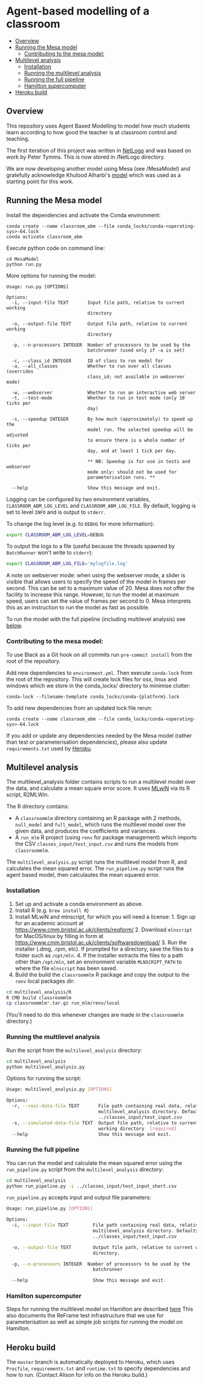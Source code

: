 # Agent-based modelling of a classroom

<!-- TOC depthFrom:2 depthTo:6 withLinks:1 updateOnSave:1 orderedList:0 -->

- [Overview](#overview)
- [Running the Mesa model](#running-the-mesa-model)
	- [Contributing to the mesa model:](#contributing-to-the-mesa-model)
- [Multilevel analysis](#multilevel-analysis)
	- [Installation](#installation)
	- [Running the multilevel analysis](#running-the-multilevel-analysis)
	- [Running the full pipeline](#running-the-full-pipeline)
	- [Hamilton supercomputer](#hamilton-supercomputer)
- [Heroku build](#heroku-build)

<!-- /TOC -->


## Overview
This repository uses Agent Based Modelling to model how much students learn according to how good the teacher is at classroom control and teaching.

The first iteration of this project was written in [NetLogo](https://ccl.northwestern.edu/netlogo/index.shtml) and was based on work by Peter Tymms. This is now stored in /NetLogo directory.

We are now developing another model using Mesa (see /MesaModel) and gratefully acknowledge Khulood Alharbi's [model](https://github.com/kuloody/ABM) which was used as a starting point for this work.

## Running the Mesa model

Install the dependencies and activate the Conda environment:

```
conda create --name classroom_abm --file conda_locks/conda-<operating-sys>-64.lock
conda activate classroom_abm
```

Execute python code on command line:

```
cd MesaModel
python run.py
```

More options for running the model:

```
Usage: run.py [OPTIONS]

Options:
  -i, --input-file TEXT       Input file path, relative to current working
                              directory

  -o, --output-file TEXT      Output file path, relative to current working
                              directory

  -p, --n-processors INTEGER  Number of processors to be used by the
                              batchrunner (used only if -a is set)

  -c, --class_id INTEGER      ID of class to run model for
  -a, --all_classes           Whether to run over all classes (overrides
                              class_id; not available in webserver mode)

  -w, --webserver             Whether to run an interactive web server
  -t, --test-mode             Whether to run in test mode (only 10 ticks per
                              day)

  -s, --speedup INTEGER       By how much (approximately) to speed up the
                              model run. The selected speedup will be adjusted
                              to ensure there is a whole number of ticks per
                              day, and at least 1 tick per day.

                              ** NB: Speedup is for use in tests and webserver
                              mode only: should not be used for
                              parameterisation runs. **

  --help                      Show this message and exit.
```

Logging can be configured by two environment variables, `CLASSROOM_ABM_LOG_LEVEL` and `CLASSROOM_ABM_LOG_FILE`. By
default, logging is set to level `INFO` and is output to `stderr`.

To change the log level (e.g. to `DEBUG` for more information):

```bash
export CLASSROOM_ABM_LOG_LEVEL=DEBUG
```

To output the logs to a file (useful because the threads spawned by `BatchRunner` won't write to `stderr`):

```bash
export CLASSROOM_ABM_LOG_FILE='mylogfile.log'
```

A note on webserver mode: when using the webserver mode, a slider is visible that allows users to specify the speed of the model in frames per second. This can be set to a maximum value of 20. Mesa does not offer the facility to increase this range. However, to run the model at maximum speed, users can set the value of frames per second to 0. Mesa interprets this as an instruction to run the model as fast as possible.

To run the model with the full pipeline (including multilevel analysis) see [below](###Running-the-full-pipeline).

### Contributing to the mesa model:

To use Black as a Git hook on all commits run `pre-commit install` from the root of the repository.

Add new dependencies to `environment.yml`. Then execute `conda-lock` from the root of the repository. This will create lock files for osx, linux and windows which we store in the conda_locks/ directory to minimise clutter:

```
conda-lock --filename-template conda_locks/conda-{platform}.lock
```

To add new dependencies from an updated lock file rerun:

```
conda create --name classroom_abm --file conda_locks/conda-<operating-sys>-64.lock
```

If you add or update any dependencies needed by the Mesa model (rather than test or parameterisation dependencies), please also update `requirements.txt` used by [Heroku](#heroku-build).

## Multilevel analysis

The multilevel_analysis folder contains scripts to run a multilevel model over the data, and calculate a mean square error score. It uses [MLwiN](http://www.bristol.ac.uk/cmm/software/mlwin/) via its R script, R2MLWin.

The R directory contains:

 * A `classroommlm` directory containing an R package with 2 methods, `null_model` and `full_model`, which runs the multilevel model over the given data, and produces the coefficients and variances.
 * A `run_mlm` R project (using `renv` for package management) which imports the CSV `classes_input/test_input.csv` and runs the models from `classroommlm`.

The `multilevel_analysis.py` script runs the multilevel model from R, and calculates the mean squared error. The `run_pipeline.py` script runs the agent based model, then calculautes the mean squared error.

### Installation

  1. Set up and activate a conda environment as above.
  2. Install R (e.g. `brew install R`)
  3. Install MLwiN and mlnscript, for which you will need a license:
    1. Sign up for an academic account at https://www.cmm.bristol.ac.uk/clients/reqform/
    2. Download `mlnscript` for MacOS/linux by filling in form at https://www.cmm.bristol.ac.uk/clients/softwaredownload/
    3. Run the installer (.dmg, .rpm, etc). If prompted for a directory, save the files to a folder such as `/opt/mln`.
    4. If the installer extracts the files to a path other than `/opt/mln`, set an environment variable `MLNSCRIPT_PATH` to where the file `mlnscript` has been saved.
  4. Build the build the `classroommlm` R package and copy the output to the `renv` local packages dir:

  ```bash
  cd multilevel_analysis/R
  R CMD build classroommlm
  cp classroommlm*.tar.gz run_mlm/renv/local
  ```

  (You'll need to do this whenever changes are made in the `classroommlm` directory.)

### Running the multilevel analysis
Run the script from the `multilevel_analysis` directory:

```bash
cd multilevel_analysis
python multilevel_analysis.py
```

Options for running the script:

```bash
Usage: multilevel_analysis.py [OPTIONS]

Options:
  -r, --real-data-file TEXT       File path containing real data, relative to
                                  multilevel_analysis directory. Defaults to
                                  ../classes_input/test_input.csv
  -s, --simulated-data-file TEXT  Output file path, relative to current
                                  working directory  [required]
  --help                          Show this message and exit.
```

### Running the full pipeline
You can run the model and calculate the mean squared error using the `run_pipeline.py` script
from the `multilevel_analysis` directory:

```bash
cd multilevel_analysis
python run_pipeline.py -i ../classes_input/test_input_short.csv
```

`run_pipeline.py` accepts input and output file parameters:

```bash
Usage: run_pipeline.py [OPTIONS]

Options:
  -i, --input-file TEXT         File path containing real data, relative to
                                multilevel_analysis directory. Defaults to
                                ../classes_input/test_input.csv

  -o, --output-file TEXT        Output file path, relative to current working
                                directory.

  -p, --n-processors INTEGER  Number of processors to be used by the
                                batchrunner

  --help                        Show this message and exit.
```

### Hamilton supercomputer

Steps for running the multilevel model on Hamilton are described [here](https://github.com/DurhamARC/classroom-abm/blob/master/hamilton/README.md)
This also documents the ReFrame test infrastructure that we use for parameterisation as well as simple job scripts for running the model on Hamilton.

## Heroku build

The `master` branch is automatically deployed to Heroku, which uses `Procfile`, `requirements.txt` and `runtime.txt` to specify dependencies and how to run. (Contact Alison for info on the Heroku build.)
